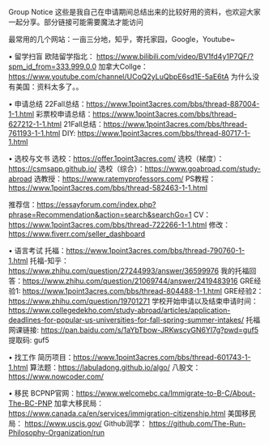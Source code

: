 Group Notice
这些是我自己在申请期间总结出来的比较好用的资料，也欢迎大家一起分享。部分链接可能需要魔法才能访问

最常用的几个网站：一亩三分地，知乎，寄托家园，Google，Youtube~

• 留学扫盲
欧陆留学指北：
https://www.bilibili.com/video/BV1fd4y1P7QF/?spm_id_from=333.999.0.0
加拿大Collge：https://www.youtube.com/channel/UCoQ2yLuQbpE6sd1E-5aE6tA
为什么没有美国：资料太多了。。

• 申请总结
22Fall总结：https://www.1point3acres.com/bbs/thread-887004-1-1.html
彩票校申请总结：https://www.1point3acres.com/bbs/thread-627212-1-1.html
21Fall总结：https://www.1point3acres.com/bbs/thread-761193-1-1.html
DIY: https://www.1point3acres.com/bbs/thread-80717-1-1.html


• 选校与文书
选校：https://offer.1point3acres.com/
选校（梯度）：https://csmsapp.github.io/
选校（综合）：https://www.goabroad.com/study-abroad
选教授：https://www.ratemyprofessors.com/
PS教程：https://www.1point3acres.com/bbs/thread-582463-1-1.html

推荐信：https://essayforum.com/index.php?phrase=Recommendation&action=search&searchGo=1
CV：https://www.1point3acres.com/bbs/thread-722266-1-1.html
修改：https://www.fiverr.com/seller_dashboard

• 语言考试
托福：https://www.1point3acres.com/bbs/thread-790760-1-1.html
托福-知乎：https://www.zhihu.com/question/27244993/answer/36599976
我的托福回答：https://www.zhihu.com/question/21069744/answer/2419483916
GRE经验1: https://www.1point3acres.com/bbs/thread-804488-1-1.html
GRE经验2：https://www.zhihu.com/question/19701271
学校开始申请以及结束申请时间：
https://www.collegedekho.com/study-abroad/articles/application-deadlines-for-popular-us-universities-for-fall-spring-summer-intakes/
托福网课链接: https://pan.baidu.com/s/1aYbTbow-JRKwscyGN6YI7g?pwd=guf5 提取码: guf5 


• 找工作
简历项目：https://www.1point3acres.com/bbs/thread-601743-1-1.html
算法题：https://labuladong.github.io/algo/
八股文：https://www.nowcoder.com/

• 移民
BCPNP官网：https://www.welcomebc.ca/Immigrate-to-B-C/About-The-BC-PNP
加拿大移民局：https://www.canada.ca/en/services/immigration-citizenship.html
美国移民局：
https://www.uscis.gov/
Github润学：
https://github.com/The-Run-Philosophy-Organization/run
